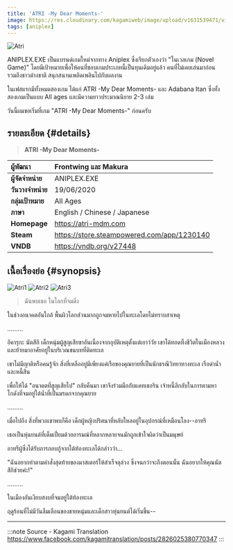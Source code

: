```yaml
---
title: 'ATRI -My Dear Moments-'
image: https://res.cloudinary.com/kagamiweb/image/upload/v1631539471/visualnovel/preview/atri.jpg
tags: [aniplex]
---
```


![Atri](https://res.cloudinary.com/kagamiweb/image/upload/v1631539471/visualnovel/preview/atri.jpg)

ANIPLEX.EXE เป็นแบรนด์เกมใหม่จากทาง Aniplex ซึ่งเรียกตัวเองว่า "โนเวลเกม (Novel Game)" โดยมีเป้าหมายเพื่อให้คนที่ชอบเกมประเภทนี้เป็นทุนเดิมอยู่แล้ว คนที่ไม่เคยเล่นมาก่อน รวมถึงชาวต่างชาติ สนุกสนานเพลิดเพลินไปกับผลงาน

ในเฟสแรกมีทั้งหมดสองเกม ได้แก่ ATRI -My Dear Moments- และ Adabana Itan ซึ่งทั้งสองเกมเป็นแบบ All ages และมีความยาวประมาณนิยาย 2-3 เล่ม

วันนี้ผมขอเริ่มที่เกม "ATRI -My Dear Moments-" ก่อนครับ

## รายละเอียด {#details}

> **ATRI -My Dear Moments-**  

| ผู้พัฒนา | Frontwing และ Makura |
| :---- | :---- |
| **ผู้จัดจำหน่าย** | ANIPLEX.EXE |
| **วันวางจำหน่าย** | 19/06/2020 |
| **กลุ่มเป้าหมาย** | All Ages |
| **ภาษา** | English / Chinese / Japanese |
| **Homepage** | https://atri-mdm.com |
| **Steam** | https://store.steampowered.com/app/1230140 |
| **VNDB** | https://vndb.org/v27448 |

## เนื้อเรื่องย่อ {#synopsis}

![Atri1](https://res.cloudinary.com/kagamiweb/image/upload/v1631539471/visualnovel/preview/atri_story1.jpg)
![Atri2](https://res.cloudinary.com/kagamiweb/image/upload/v1631539471/visualnovel/preview/atri_story2.jpg)
![Atri3](https://res.cloudinary.com/kagamiweb/image/upload/v1631539471/visualnovel/preview/atri_story3.jpg)

> ‍‍‍‍‍‍‍‍‍‍‍‍ฉันพบเธอ ในโลกที่จมดิ่ง

ในช่วงอนาคตอันใกล้ พื้นผิวโลกส่วนมากถูกจมหายไปในทะเลโดยไม่ทราบสาเหตุ

.........

อิคารุกะ นัตสึกิ เด็กหนุ่มผู้สูญเสียขาอันเนื่องจากอุบัติเหตุตั้งแต่เยาว์วัย เขาได้ทอดทิ้งชีวิตในเมืองหลวงและย้ายมาอาศัยอยู่ในบริเวณชนบทที่ติดทะเล

เขาไม่มีญาติหรือคนรู้จัก สิ่งที่เหลืออยู่มีเพียงแค่เรือของคุณยายที่เป็นนักธรณีวิทยาทางทะเล เรือดำน้ำ และหนี้สิน

เพื่อให้ได้ "อนาคตที่สูญเสียไป" กลับคืนมา เขาจึงร่วมมือกับแคทเธอริน เจ้าหนี้ลึกลับในการตามหาโกดังที่จมอยู่ใต้น้ำที่เป็นมรดกจากคุณยาย

.........

เมื่อไปถึง สิ่งที่พวกเขาพบก็คือ เด็กผู้หญิงปริศนาที่หลับใหลอยู่ในอุปกรณ์ที่เหมือนโลง--อาทรี

เธอเป็นหุ่นยนต์ที่เต็มเปี่ยมด้วยอารมณ์ที่หลากหลายจนมักถูกเข้าใจผิดว่าเป็นมนุษย์

อาทรีผู้ซึ่งได้รับการกอบกู้จากใต้ท้องทะเลได้กล่าวว่า…

"ฉันอยากทำตามคำสั่งสุดท้ายของมาสเตอร์ให้สำเร็จลุล่วง ซึ่งจนกว่าจะถึงตอนนั้น ฉันอยากให้คุณนัตสึกิช่วยค่ะ!"

.........

ในเมืองอันเงียบสงบที่จมอยู่ใต้ท้องทะเล

ฤดูร้อนที่ไม่มีวันลืมเลือนของชายหนุ่มและเด็กสาวหุ่นยนต์ได้เริ่มขึ้น--

---
:::note Source - Kagami Translation
https://www.facebook.com/kagamitranslation/posts/2826025380770347
:::